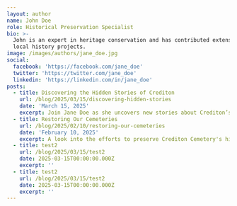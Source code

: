 ```yaml
---
layout: author
name: John Doe
role: Historical Preservation Specialist
bio: >-
  John is an expert in heritage conservation and has contributed extensively to
  local history projects.
image: /images/authors/jane_doe.jpg
social:
  facebook: 'https://facebook.com/jane_doe'
  twitter: 'https://twitter.com/jane_doe'
  linkedin: 'https://linkedin.com/in/jane_doe'
posts:
  - title: Discovering the Hidden Stories of Crediton
    url: /blog/2025/03/15/discovering-hidden-stories
    date: 'March 15, 2025'
    excerpt: Join Jane Doe as she uncovers new stories about Crediton’s past.
  - title: Restoring Our Cemeteries
    url: /blog/2025/02/10/restoring-our-cemeteries
    date: 'February 10, 2025'
    excerpt: A look into the efforts to preserve Crediton Cemetery's history.
  - title: test2
    url: /blog/2025/03/15/test2
    date: 2025-03-15T00:00:00.000Z
    excerpt: ''
  - title: test2
    url: /blog/2025/03/15/test2
    date: 2025-03-15T00:00:00.000Z
    excerpt: ''
---
```

